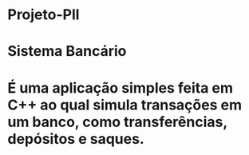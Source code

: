 # Projeto-Pll
<H1> Sistema Bancário<H1>

É uma aplicação simples feita em C++ ao qual simula transações em um banco, como transferências, depósitos e saques.
